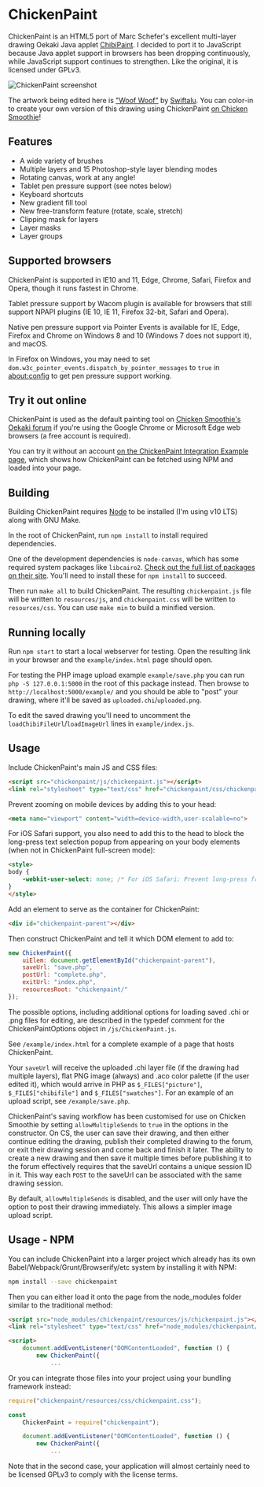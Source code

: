 # ChickenPaint

ChickenPaint is an HTML5 port of Marc Schefer's excellent multi-layer drawing Oekaki Java applet
[ChibiPaint](https://github.com/thenickdude/chibipaint). I decided to port it to JavaScript because Java applet support in browsers 
has been dropping continuously, while JavaScript support continues to strengthen. Like the original, it is licensed
under GPLv3.

![ChickenPaint screenshot](help/screenshot.png)

The artwork being edited here is ["Woof Woof"](http://www.chickensmoothie.com/Forum/viewtopic.php?t=3079211) by [Swiftalu](http://www.chickensmoothie.com/Forum/memberlist.php?mode=viewprofile&u=91654).
You can color-in to create your own version of this drawing using ChickenPaint [on Chicken Smoothie](http://www.chickensmoothie.com/Forum/viewtopic.php?t=3079211)!

## Features

- A wide variety of brushes
- Multiple layers and 15 Photoshop-style layer blending modes
- Rotating canvas, work at any angle!
- Tablet pen pressure support (see notes below)
- Keyboard shortcuts
- New gradient fill tool
- New free-transform feature (rotate, scale, stretch)
- Clipping mask for layers
- Layer masks
- Layer groups

## Supported browsers
ChickenPaint is supported in IE10 and 11, Edge, Chrome, Safari, Firefox and Opera, though it runs fastest in Chrome.

Tablet pressure support by Wacom plugin is available for browsers that still support NPAPI plugins (IE 10, IE 11,
Firefox 32-bit, Safari and Opera).

Native pen pressure support via Pointer Events is available for IE, Edge, Firefox and Chrome on Windows 8 and 10 (Windows 7 does not 
support it), and macOS.

In Firefox on Windows, you may need to set `dom.w3c_pointer_events.dispatch_by_pointer_messages` to `true` in [about:config]()
to get pen pressure support working.

## Try it out online
ChickenPaint is used as the default painting tool on [Chicken Smoothie's Oekaki forum](http://www.chickensmoothie.com/Forum/viewforum.php?f=29)
if you're using the Google Chrome or Microsoft Edge web browsers (a free account is required).

You can try it without an account [on the ChickenPaint Integration Example page](https://thenickdude.github.io/chickenpaint-example/),
which shows how ChickenPaint can be fetched using NPM and loaded into your page.

## Building
Building ChickenPaint requires [Node](https://nodejs.org/en/) to be installed (I'm using v10 LTS) along with GNU Make.

In the root of ChickenPaint, run `npm install` to install required dependencies. 

One of the development dependencies is `node-canvas`, which has some required system packages like `libcairo2`. 
[Check out the full list of packages on their site](https://github.com/Automattic/node-canvas). You'll need to install 
these for `npm install` to succeed.

Then run `make all` to build ChickenPaint.
The resulting `chickenpaint.js` file will be written to `resources/js`, and `chickenpaint.css` will be written to `resources/css`.
You can use `make min` to build a minified version.

## Running locally
Run `npm start` to start a local webserver for testing. Open the resulting link in your browser and the `example/index.html` 
page should open.

For testing the PHP image upload example `example/save.php` you can run `php -S 127.0.0.1:5000` in the root of this package 
instead. Then browse to `http://localhost:5000/example/` and you should be able to "post" your drawing, where it'll be
saved as `uploaded.chi`/`uploaded.png`. 

To edit the saved drawing you'll need to uncomment the `loadChibiFileUrl`/`loadImageUrl`
lines in `example/index.js`.

## Usage

Include ChickenPaint's main JS and CSS files:

```html
<script src="chickenpaint/js/chickenpaint.js"></script>
<link rel="stylesheet" type="text/css" href="chickenpaint/css/chickenpaint.css">
```

Prevent zooming on mobile devices by adding this to your head:

```html
<meta name="viewport" content="width=device-width,user-scalable=no">
```

For iOS Safari support, you also need to add this to the head to block the long-press text
selection popup from appearing on your body elements (when not in ChickenPaint full-screen mode):

```html
<style>
body {
	-webkit-user-select: none; /* For iOS Safari: Prevent long-press from popping up a selection dialog on body text */
}
</style>
```

Add an element to serve as the container for ChickenPaint:

```html
<div id="chickenpaint-parent"></div>
```

Then construct ChickenPaint and tell it which DOM element to add to:

```js
new ChickenPaint({
    uiElem: document.getElementById("chickenpaint-parent"),
    saveUrl: "save.php",
    postUrl: "complete.php",
    exitUrl: "index.php",
    resourcesRoot: "chickenpaint/"
});
```

The possible options, including additional options for loading saved .chi or .png files for editing, are described
in the typedef comment for the ChickenPaintOptions object in `/js/ChickenPaint.js`.

See `/example/index.html` for a complete example of a page that hosts ChickenPaint.

Your `saveUrl` will receive the uploaded .chi layer file (if the drawing had multiple layers), flat PNG image (always)
and .aco color palette (if the user edited it), which would arrive in PHP as `$_FILES["picture"]`, `$_FILES["chibifile"]`
and `$_FILES["swatches"]`. For an example of an upload script, see `/example/save.php`.

ChickenPaint's saving workflow has been customised for use on Chicken Smoothie by setting `allowMultipleSends` to `true`
in the options in the constructor. On CS, the user can save their drawing, and then either continue editing the drawing, 
publish their completed drawing to the forum, or exit their drawing session and come back and finish it later. The 
ability to create a new drawing and then save it multiple times before publishing it to the forum effectively requires 
that the saveUrl contains a unique session ID in it. This way each `POST` to the saveUrl can be associated with the same
drawing session.

By default, `allowMultipleSends` is disabled, and the user will only have the option to post their drawing immediately.
This allows a simpler image upload script.

## Usage - NPM

You can include ChickenPaint into a larger project which already has its own Babel/Webpack/Grunt/Browserify/etc system
by installing it with NPM:

```bash
npm install --save chickenpaint
```

Then you can either load it onto the page from the node_modules folder similar to the traditional method:

```html
<script src="node_modules/chickenpaint/resources/js/chickenpaint.js"></script>
<link rel="stylesheet" type="text/css" href="node_modules/chickenpaint/resources/css/chickenpaint.css">

<script>
    document.addEventListener("DOMContentLoaded", function () {
        new ChickenPaint({
            ...
```

Or you can integrate those files into your project using your bundling framework instead:

```js
require("chickenpaint/resources/css/chickenpaint.css");

const
    ChickenPaint = require("chickenpaint");

    document.addEventListener("DOMContentLoaded", function () {
        new ChickenPaint({
            ...
```

Note that in the second case, your application will almost certainly need to be licensed GPLv3 to comply with the license
terms.